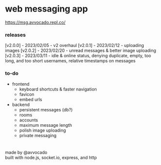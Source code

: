 # web messaging app

https://msg.avvocado.repl.co/

### releases
[v2.0.0] - 2023/02/05 - v2 overhaul
[v2.0.1] - 2023/02/12 - uploading images
[v2.0.2] - 2023/02/20 - unread messages & better image uploading
[v2.0.3] - 2023/03/11 - idle & online status, denying duplicate, empty, too long, and too short usernames, relative timestamps on messages

### to-do

- frontend
  - keyboard shortcuts & faster navigation
  - favicon
  - embed urls
- backend
  - persistent messages (db?)
  - rooms
  - accounts
  - maximum message length
  - polish image uploading
  - private messaging

#

made by @avvocado
<br>
built with node.js, socket.io, express, and http
